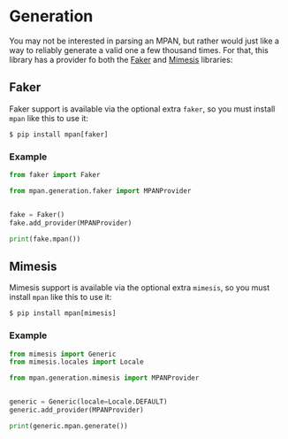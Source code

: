 # Generation

You may not be interested in parsing an MPAN, but rather would just like a way
to reliably generate a valid one a few thousand times.  For that, this library
has a provider fo both the [Faker](https://pypi.org/project/Faker/) and
[Mimesis](https://mimesis.name/) libraries:


## Faker

Faker support is available via the optional extra `faker`, so you must install
`mpan` like this to use it:

```shell
$ pip install mpan[faker]
```


### Example

```python
from faker import Faker

from mpan.generation.faker import MPANProvider


fake = Faker()
fake.add_provider(MPANProvider)

print(fake.mpan())
```


## Mimesis

Mimesis support is available via the optional extra `mimesis`, so you must
install `mpan` like this to use it:

```shell
$ pip install mpan[mimesis]
```


### Example

```python
from mimesis import Generic
from mimesis.locales import Locale

from mpan.generation.mimesis import MPANProvider


generic = Generic(locale=Locale.DEFAULT)
generic.add_provider(MPANProvider)

print(generic.mpan.generate())
```
